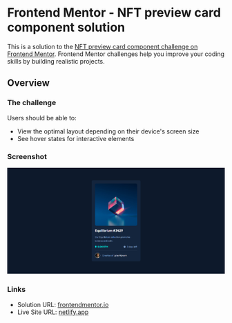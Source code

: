 # Frontend Mentor - NFT preview card component solution

This is a solution to the [NFT preview card component challenge on Frontend Mentor](https://www.frontendmentor.io/challenges/nft-preview-card-component-SbdUL_w0U). Frontend Mentor challenges help you improve your coding skills by building realistic projects.

## Overview

### The challenge

Users should be able to:

- View the optimal layout depending on their device's screen size
- See hover states for interactive elements

### Screenshot

![](./screenshot.png)

### Links

- Solution URL: [frontendmentor.io](https://www.frontendmentor.io/solutions/nft-card-component-vPbtkRxaYf)
- Live Site URL: [netlify.app](https://effortless-kleicha-4012d8.netlify.app)
